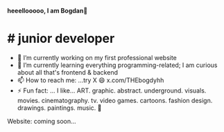 **heeellooooo, I am Bogdan👋**

# # junior developer

- 🔭 I’m currently working on my first professional website
- 🌱 I’m currently learning everything programming-related; I am curious about all that's frontend & backend
- 📫 How to reach me: ...try X 😄 x.com/THEbogdyhh
- ⚡ Fun fact: ... I like... ART. graphic. abstract. underground. visuals. movies. cinematography. tv. video games. cartoons. fashion design. drawings. paintings. music. 👀


Website: coming soon...

